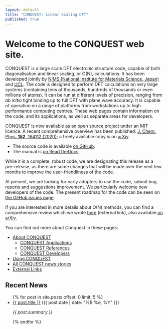 ```yaml
---
layout: default
title: "CONQUEST: Linear Scaling DFT"
published: true
---
```

# Welcome to the CONQUEST web site.

CONQUEST is a large scale DFT electronic structure code, capable of
both diagonalisation and linear scaling, or O(N), calculations. 
It has been developed jointly by [NIMS (National Institute for Materials Science,
Japan)](http://www.nims.go.jp) and [UCL](http://www.ucl.ac.uk). The
code is designed to perform DFT calculations on very large systems
(containing tens of thousands, hundreds of thousands or even millions
of atoms). It can be run at different levels of precision, ranging
from *ab initio* tight binding up to full DFT with plane wave
accuracy. It is capable of operation on a range of platforms from
workstations up to high performance computing centres. These web pages
contain information on the code, and its applications, as well as
separate areas for developers. 

CONQUEST is now available as an open source project under an MIT
licence.  A recent comprehensive overview has been published: [J. Chem. Phys. **152**, 164112 (2020)](https://doi.org/10.1063/5.0005074); a freely available copy is on [arXiv](https://arxiv.org/abs/2002.07704). 

* The source code is available [on GitHub](https://github.com/OrderN/CONQUEST-release). 
* The manual is [on ReadTheDocs](https://conquest.readthedocs.io/)

While it is a complete, robust code, we are designating this release
as a pre-release, as there are some changes that will be made over the
next few months to improve the user-friendliness of the code. 

At present, we are looking for early adopters to use the code, submit
bug reports and suggestions improvement.  We particularly welcome new
developers of the code.  The present roadmap for the code can be seen
on [the GitHub issues page](https://github.com/OrderN/CONQUEST-release/issues).

If you are interested in more details about O(N) methods,
you can find a comprehensive review which we wrote
[here](http://stacks.iop.org/0034-4885/75/i=3/a=036503) (external
link), also available [on arXiv](https://arxiv.org/abs/1108.5976). 

You can find out more about Conquest in these pages:

* [About CONQUEST](/about.html)
   * [CONQUEST Applications](/applications.html)
   * [CONQUEST References](/references.html)
   * [CONQUEST Developers](/developers.html)
* [Using CONQUEST](/using.html)
* [All CONQUEST news stories](/news.html)
* [External Links](/links.html)

## Recent News
<ul>
  {% for post in site.posts offset: 0 limit: 5 %}
    <li><a href="{{ post.url }}">{{ post.title }}</a> ({{ post.date | date: "%B %e, %Y" }})
    <p>
      <i>{{ post.summary }}</i>
    </p>
    </li>
  {% endfor %}
</ul>
